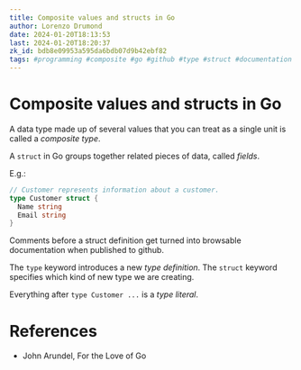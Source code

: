 ```yaml
---
title: Composite values and structs in Go
author: Lorenzo Drumond
date: 2024-01-20T18:13:53
last: 2024-01-20T18:20:37
zk_id: bdb8e09953a595da6bdb07d9b42ebf82
tags: #programming #composite #go #github #type #struct #documentation
---
```



# Composite values and structs in Go
A data type made up of several values that you can treat as a single unit is called a _composite type_.

A `struct` in Go groups together related pieces of data, called _fields_.

E.g.:
```go
// Customer represents information about a customer.
type Customer struct {
  Name string
  Email string
}
```

Comments before a struct definition get turned into browsable documentation when published to github.

The `type` keyword introduces a new _type definition_. The `struct` keyword specifies which kind of new type we are creating.

Everything after `type Customer ...` is a _type literal_.

# References
- John Arundel, For the Love of Go
